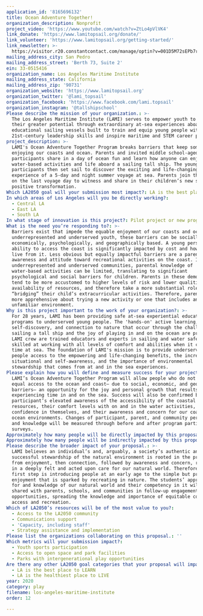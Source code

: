 ```yaml
---
application_id: '8165696132'
title: Ocean Adventure Together!
organization_description: Nonprofit
project_video: 'https://www.youtube.com/watch?v=ZtLo4pVlVK4'
link_donate: 'https://www.lamitopsail.org/donate/'
link_volunteer: 'https://www.lamitopsail.org/getting-started/'
link_newsletter: >-
  https://visitor.r20.constantcontact.com/manage/optin?v=001D5M72sEPb7rfwH_C20otjK4NcjBed8Ep1cv4JNryum5ir6P-KiP-8iB46WT5snoKB9_SuagUSO2C8-1EPTtuAWBQGqa5MLlSnMxdhG2TvIBkT0h2UnaEFRSk5Rjzy93xOwcMOu2da8Du7JQdhEkdneMf8mxSSEAzbLgXgt9IjSNN31HA2_RKmA%3D%3D
mailing_address_city: San Pedro
mailing_address_street: 'Berth 73, Suite 2'
ein: 33-0515416
organization_name: Los Angeles Maritime Institute
mailing_address_state: California
mailing_address_zip: '90731'
organization_website: 'https://www.lamitopsail.org'
organization_twitter: '@lami_topsail'
organization_facebook: 'https://www.facebook.com/lami.topsail'
organization_instagram: '@tallshipschool'
Please describe the mission of your organization.: >-
  The Los Angeles Maritime Institute (LAMI) serves to empower youth to discover
  their greater potential through extraordinary at-sea experiences aboard
  educational sailing vessels built to train and equip young people with
  21st-century leadership skills and inspire maritime and STEM career paths.
project_description: >-
  LAMI's Ocean Adventure Together Program breaks barriers that keep some from
  enjoying our coasts and ocean. Parents and invited middle school-aged
  participants share in a day of ocean fun and learn how anyone can enjoy safe
  water-based activities and life aboard a sailing tall ship. The young
  participants then set sail to discover the exciting and life-changing
  experience of a 5-day and night summer voyage at sea. Parents join their kids
  on the last voyage day to witness and share in their children’s new skills and
  positive transformation.
Which LA2050 goal will your submission most impact?: LA is the best place to PLAY
In which areas of Los Angeles will you be directly working?:
  - Central LA
  - East LA
  - South LA
In what stage of innovation is this project?: Pilot project or new program (testing or implementing a new idea)
What is the need you’re responding to?: >-
  Barriers exist that impede the equable enjoyment of our coasts and ocean. For
  underrepresented and underserved youth, these barriers can be socially,
  economically, psychologically, and geographically based. A young person’s
  ability to access the coast is significantly impacted by cost and how far they
  live from it. Less obvious but equally impactful barriers are a parent’s
  awareness and attitude toward recreational activities on the coast. In
  underrepresented and underserved communities, parental knowledge of
  water-based activities can be limited, translating to significant
  psychological and social barriers for children. Parents in these demographics
  tend to be more accustomed to higher levels of risk and lower qualities and
  availability of resources, and therefore take a more substantial role in
  “bridging” their child’s extracurricular activities. Therefore, parents are
  more apprehensive about trying a new activity or one that includes an
  unfamiliar environment.
Why is this project important to the work of your organization?: >-
  For 28 years, LAMI has been providing safe at-sea experiential education
  programs to underserved young people. The 'hands-on' active learning,
  self-discovery, and connection to nature that occur through the challenge of
  sailing a tall ship and the joy of playing in and on the ocean are profound.
  LAMI crew are trained educators and experts in sailing and water safety and
  skilled at working with all levels of comfort and abilities when it comes to
  time at sea. The foundation of LAMI's mission is to provide underserved young
  people access to the empowering and life-changing benefits, the increased
  situational and self-awareness, and the importance of environmental
  stewardship that comes from at and in the sea experiences. 
Please explain how you will define and measure success for your project.: >-
  LAMI’s Ocean Adventure Together Program will allow people who do not have
  equal access to the ocean and coast– due to social, economic, and geographical
  barriers– an opportunity for the joy and personal growth that results from
  experiencing time in and on the sea. Success will also be confirmed by
  participant’s elevated awareness of the accessibility of the coastal natural
  resources, their comfort levels with on and in the water activities, their
  confidence in themselves, and their awareness and concern for our coast and
  ocean environments. Changes of participant, parent, and community perceptions
  and knowledge will be measured through before and after program participation
  surveys. 
Approximately how many people will be directly impacted by this proposal?: '120'
Approximately how many people will be indirectly impacted by this proposal?: '1000'
Please describe the broader impact of your proposal.: >-
  LAMI believes an individual’s and, arguably, a society’s authentic and
  successful stewardship of the natural environment is rooted in the progression
  from enjoyment, then connection, followed by awareness and concern, resulting
  in a deeply felt and acted upon care for our natural world. Therefore, the
  first step is introducing people at an early age to the simple but profound
  enjoyment that is sparked by recreating in nature. The students’ appreciation
  for and knowledge of our natural world and their competency in it will be
  shared with parents, schools, and communities in follow-up engagement
  opportunities, spreading the knowledge and importance of equitable coastal
  access and recreation. 
Which of LA2050’s resources will be of the most value to you?:
  - Access to the LA2050 community
  - Communications support
  - 'Capacity, including staff'
  - Strategy assistance and implementation
Please list the organizations collaborating on this proposal.: ''
Which metrics will your submission impact?:
  - Youth sports participation
  - Access to open space and park facilities
  - Parks with intergenerational play opportunities
Are there any other LA2050 goal categories that your proposal will impact?:
  - LA is the best place to LEARN
  - LA is the healthiest place to LIVE
year: 2020
category: play
filename: los-angeles-maritime-institute
order: 12

---
```


